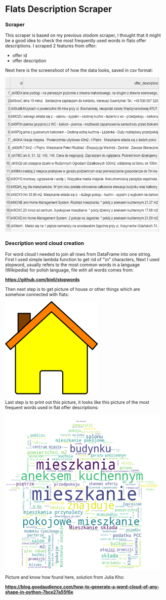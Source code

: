 # Flats Description Scraper
### Scraper
This scraper is based on my previous otodom scraper, I thought that it might be a good idea to check the most frequently used words in flats offer descriptions.
I scraped 2 features from offer:
* offer id
* offer description

Next here is the screenshoot of how the data looks, saved in csv format:

<img src="description_data.PNG" width="500" height="500">

### Description word cloud creation
For word cloud I needed to join all rows from DataFrame into one string.
First I used simple lambda function to get rid of "\n" characters,
Next I used stopword, usually refers to the most common words in a language (Wikipedia) for polish language, file with all words comes from:

**https://github.com/bieli/stopwords**

Then next step is to get picture of house or other things which are somehow connected with flats:

<img src="house.png" width="300" height="300">

Last step is to print out this picture, it looks like this picture of the most frequent words used in flat offer descriptions:

<img src="word_house.png" width="500" height="500">

Picture and know how found here, solution from Julia Kho:

**https://blog.goodaudience.com/how-to-generate-a-word-cloud-of-any-shape-in-python-7bce27a55f6e**
